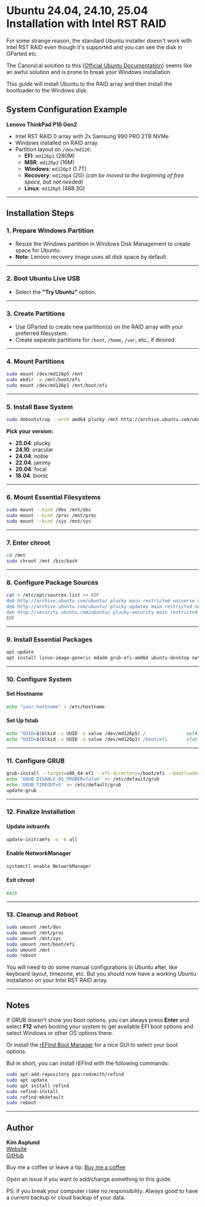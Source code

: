 
# Ubuntu 24.04, 24.10, 25.04 Installation with Intel RST RAID

For some strange reason, the standard Ubuntu installer doesn't work with Intel RST RAID even though it's supported and you can see the disk in GParted etc.

The Canonical solution to this ([Official Ubuntu Documentation](https://help.ubuntu.com/rst/)) seems like an awful solution and is prone to break your Windows installation.

This guide will install Ubuntu to the RAID array and then install the bootloader to the Windows disk.

## System Configuration Example
**Lenovo ThinkPad P16 Gen2**
- Intel RST RAID 0 array with 2x Samsung 990 PRO 2TB NVMe
- Windows installed on RAID array
- Partition layout on `/dev/md126`:
  - **EFI**: `md126p1` (260M)
  - **MSR**: `md126p2` (16M)
  - **Windows**: `md126p3` (1.7T)
  - **Recovery**: `md126p4` (2G) *(can be moved to the beginning of free space, but not needed)*
  - **Linux**: `md126p5` (488.3G)

---

## Installation Steps

### 1. Prepare Windows Partition
- Resize the Windows partition in Windows Disk Management to create space for Ubuntu.
- **Note**: Lenovo recovery image uses all disk space by default.

---

### 2. Boot Ubuntu Live USB
- Select the **"Try Ubuntu"** option.

---

### 3. Create Partitions
- Use GParted to create new partition(s) on the RAID array with your preferred filesystem.
- Create separate partitions for `/boot`, `/home`, `/var`, etc., if desired.

---

### 4. Mount Partitions
```bash
sudo mount /dev/md126p5 /mnt
sudo mkdir -p /mnt/boot/efi
sudo mount /dev/md126p1 /mnt/boot/efi
```

---

### 5. Install Base System
```bash
sudo debootstrap --arch amd64 plucky /mnt http://archive.ubuntu.com/ubuntu/
```

**Pick your version:**
- **25.04**: plucky
- **24.10**: oracular
- **24.04**: noble
- **22.04**: jammy
- **20.04**: focal
- **18.04**: bionic

---

### 6. Mount Essential Filesystems
```bash
sudo mount --bind /dev /mnt/dev
sudo mount --bind /proc /mnt/proc
sudo mount --bind /sys /mnt/sys
```

---

### 7. Enter chroot
```bash
cd /mnt
sudo chroot /mnt /bin/bash
```

---

### 8. Configure Package Sources
```bash
cat > /etc/apt/sources.list << EOF
deb http://archive.ubuntu.com/ubuntu/ plucky main restricted universe multiverse
deb http://archive.ubuntu.com/ubuntu/ plucky-updates main restricted universe multiverse
deb http://security.ubuntu.com/ubuntu/ plucky-security main restricted universe multiverse
EOF
```

---

### 9. Install Essential Packages
```bash
apt update
apt install linux-image-generic mdadm grub-efi-amd64 ubuntu-desktop network-manager
```

---

### 10. Configure System
#### Set Hostname
```bash
echo "your-hostname" > /etc/hostname
```

#### Set Up fstab
```bash
echo "UUID=$(blkid -s UUID -o value /dev/md126p5) /               ext4    errors=remount-ro 0       1" >> /etc/fstab
echo "UUID=$(blkid -s UUID -o value /dev/md126p1) /boot/efi       vfat    umask=0077      0       1" >> /etc/fstab
```

---

### 11. Configure GRUB
```bash
grub-install --target=x86_64-efi --efi-directory=/boot/efi --bootloader-id=ubuntu
echo 'GRUB_DISABLE_OS_PROBER=false' >> /etc/default/grub
echo 'GRUB_TIMEOUT=5' >> /etc/default/grub
update-grub
```

---

### 12. Finalize Installation
#### Update initramfs
```bash
update-initramfs -u -k all
```

#### Enable NetworkManager
```bash
systemctl enable NetworkManager
```

#### Exit chroot
```bash
exit
```

---

### 13. Cleanup and Reboot
```bash
sudo umount /mnt/dev
sudo umount /mnt/proc
sudo umount /mnt/sys
sudo umount /mnt/boot/efi
sudo umount /mnt
sudo reboot
```

You will need to do some manual configurations in Ubuntu after, like keyboard layout, timezone, etc. But you should now have a working Ubuntu installation on your Intel RST RAID array.

---

## Notes
If GRUB doesn't show you boot options, you can always press **Enter** and select **F12** when booting your system to get available EFI boot options and select Windows or other OS options there.

Or install the [rEFInd Boot Manager](https://www.rodsbooks.com/refind/) for a nice GUI to select your boot options.

But in short, you can install rEFInd with the following commands:
```bash
sudo apt-add-repository ppa:rodsmith/refind
sudo apt update
sudo apt install refind
sudo refind-install
sudo refind-mkdefault
sudo reboot
```

---

## Author
**Kim Asplund**  
[Website](https://asplund.kim)  
[GitHub](https://github.com/asplundkim)  

Buy me a coffee or leave a tip: [Buy me a coffee](https://buy.stripe.com/3cs8xe92bdRcbBu3ch)

Open an issue if you want to add/change something to this guide.


PS: if you break your computer i take no responsibility. Always good to have a current backup or cloud backup of your data.

